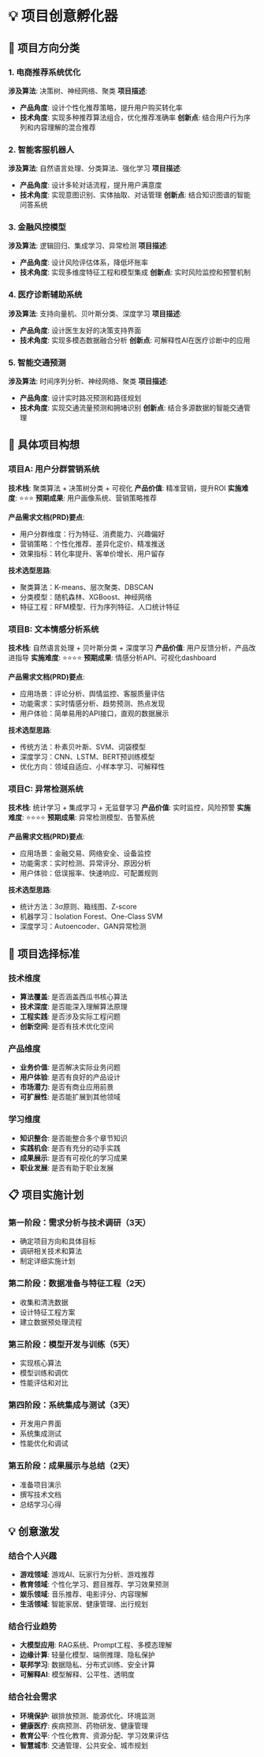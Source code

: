 # 💡 项目创意孵化器

## 🎯 项目方向分类

### 1. 电商推荐系统优化
**涉及算法**: 决策树、神经网络、聚类
**项目描述**: 
- **产品角度**: 设计个性化推荐策略，提升用户购买转化率
- **技术角度**: 实现多种推荐算法组合，优化推荐准确率
**创新点**: 结合用户行为序列和内容理解的混合推荐

### 2. 智能客服机器人
**涉及算法**: 自然语言处理、分类算法、强化学习
**项目描述**:
- **产品角度**: 设计多轮对话流程，提升用户满意度
- **技术角度**: 实现意图识别、实体抽取、对话管理
**创新点**: 结合知识图谱的智能问答系统

### 3. 金融风控模型
**涉及算法**: 逻辑回归、集成学习、异常检测
**项目描述**:
- **产品角度**: 设计风险评估体系，降低坏账率
- **技术角度**: 实现多维度特征工程和模型集成
**创新点**: 实时风险监控和预警机制

### 4. 医疗诊断辅助系统
**涉及算法**: 支持向量机、贝叶斯分类、深度学习
**项目描述**:
- **产品角度**: 设计医生友好的决策支持界面
- **技术角度**: 实现多模态数据融合分析
**创新点**: 可解释性AI在医疗诊断中的应用

### 5. 智能交通预测
**涉及算法**: 时间序列分析、神经网络、聚类
**项目描述**:
- **产品角度**: 设计实时路况预测和路径规划
- **技术角度**: 实现交通流量预测和拥堵识别
**创新点**: 结合多源数据的智能交通管理

## 🚀 具体项目构想

### 项目A: 用户分群营销系统
**技术栈**: 聚类算法 + 决策树分类 + 可视化
**产品价值**: 精准营销，提升ROI
**实施难度**: ⭐⭐⭐
**预期成果**: 用户画像系统、营销策略推荐

**产品需求文档(PRD)要点**:
- 用户分群维度：行为特征、消费能力、兴趣偏好
- 营销策略：个性化推荐、差异化定价、精准推送
- 效果指标：转化率提升、客单价增长、用户留存

**技术选型思路**:
- 聚类算法：K-means、层次聚类、DBSCAN
- 分类模型：随机森林、XGBoost、神经网络
- 特征工程：RFM模型、行为序列特征、人口统计特征

### 项目B: 文本情感分析系统
**技术栈**: 自然语言处理 + 贝叶斯分类 + 深度学习
**产品价值**: 用户反馈分析，产品改进指导
**实施难度**: ⭐⭐⭐⭐
**预期成果**: 情感分析API、可视化dashboard

**产品需求文档(PRD)要点**:
- 应用场景：评论分析、舆情监控、客服质量评估
- 功能需求：实时情感分析、趋势预测、热点发现
- 用户体验：简单易用的API接口，直观的数据展示

**技术选型思路**:
- 传统方法：朴素贝叶斯、SVM、词袋模型
- 深度学习：CNN、LSTM、BERT预训练模型
- 优化方向：领域自适应、小样本学习、可解释性

### 项目C: 异常检测系统
**技术栈**: 统计学习 + 集成学习 + 无监督学习
**产品价值**: 实时监控，风险预警
**实施难度**: ⭐⭐⭐⭐
**预期成果**: 异常检测模型、告警系统

**产品需求文档(PRD)要点**:
- 应用场景：金融交易、网络安全、设备监控
- 功能需求：实时检测、异常评分、原因分析
- 用户体验：低误报率、快速响应、可配置规则

**技术选型思路**:
- 统计方法：3σ原则、箱线图、Z-score
- 机器学习：Isolation Forest、One-Class SVM
- 深度学习：Autoencoder、GAN异常检测

## 🎯 项目选择标准

### 技术维度
- **算法覆盖**: 是否涵盖西瓜书核心算法
- **技术深度**: 是否能深入理解算法原理
- **工程实践**: 是否涉及实际工程问题
- **创新空间**: 是否有技术优化空间

### 产品维度
- **业务价值**: 是否解决实际业务问题
- **用户体验**: 是否有良好的产品设计
- **市场潜力**: 是否有商业应用前景
- **可扩展性**: 是否能扩展到其他领域

### 学习维度
- **知识整合**: 是否能整合多个章节知识
- **实践机会**: 是否有充分的动手实践
- **成果展示**: 是否有可视化的学习成果
- **职业发展**: 是否有助于职业发展

## 📋 项目实施计划

### 第一阶段：需求分析与技术调研（3天）
- 确定项目方向和具体目标
- 调研相关技术和算法
- 制定详细实施计划

### 第二阶段：数据准备与特征工程（2天）
- 收集和清洗数据
- 设计特征工程方案
- 建立数据预处理流程

### 第三阶段：模型开发与训练（5天）
- 实现核心算法
- 模型训练和调优
- 性能评估和对比

### 第四阶段：系统集成与测试（3天）
- 开发用户界面
- 系统集成测试
- 性能优化和调试

### 第五阶段：成果展示与总结（2天）
- 准备项目演示
- 撰写技术文档
- 总结学习心得

## 💡 创意激发

### 结合个人兴趣
- **游戏领域**: 游戏AI、玩家行为分析、游戏推荐
- **教育领域**: 个性化学习、题目推荐、学习效果预测
- **娱乐领域**: 音乐推荐、电影评分、内容理解
- **生活领域**: 智能家居、健康管理、出行规划

### 结合行业趋势
- **大模型应用**: RAG系统、Prompt工程、多模态理解
- **边缘计算**: 轻量化模型、端侧推理、隐私保护
- **联邦学习**: 数据隐私、分布式训练、安全计算
- **可解释AI**: 模型解释、公平性、透明度

### 结合社会需求
- **环境保护**: 碳排放预测、能源优化、环境监测
- **健康医疗**: 疾病预测、药物研发、健康管理
- **教育公平**: 个性化教育、资源分配、学习效果评估
- **智慧城市**: 交通管理、公共安全、城市规划
